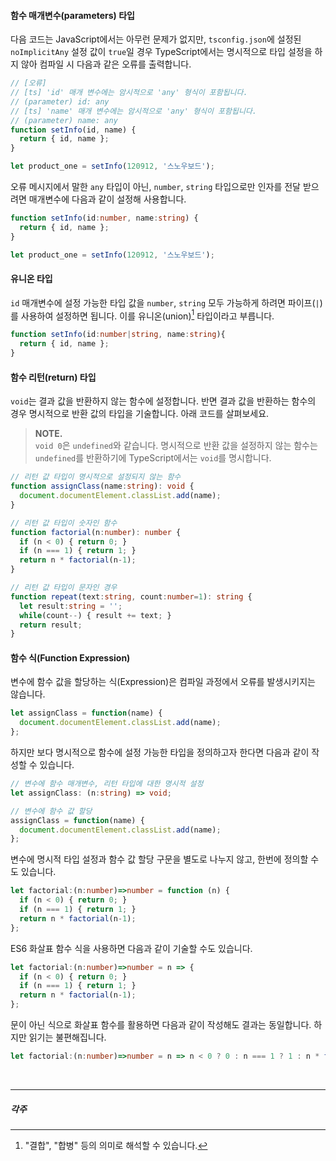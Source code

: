 #### 함수 매개변수(parameters) 타입

다음 코드는 JavaScript에서는 아무런 문제가 없지만, `tsconfig.json`에 설정된 `noImplicitAny` 설정 값이 `true`일 경우
TypeScript에서는 명시적으로 타입 설정을 하지 않아 컴파일 시 다음과 같은 오류를 출력합니다.

```ts
// [오류]
// [ts] 'id' 매개 변수에는 암시적으로 'any' 형식이 포함됩니다.
// (parameter) id: any
// [ts] 'name' 매개 변수에는 암시적으로 'any' 형식이 포함됩니다.
// (parameter) name: any
function setInfo(id, name) {
  return { id, name };
}

let product_one = setInfo(120912, '스노우보드');
```

오류 메시지에서 말한 `any` 타입이 아닌, `number`, `string` 타입으로만 인자를 전달 받으려면 매개변수에 다음과 같이 설정해 사용합니다.

```ts
function setInfo(id:number, name:string) {
  return { id, name };
}

let product_one = setInfo(120912, '스노우보드');
```

#### 유니온 타입

`id` 매개변수에 설정 가능한 타입 값을 `number`, `string` 모두 가능하게 하려면 파이프(`|`)를 사용하여 설정하면 됩니다. 이를 유니온(union)[^1] 타입이라고 부릅니다.

```ts
function setInfo(id:number|string, name:string){
  return { id, name };
}
```

#### 함수 리턴(return) 타입

`void`는 결과 값을 반환하지 않는 함수에 설정합니다. 반면 결과 값을 반환하는 함수의 경우 명시적으로 반환 값의 타입을 기술합니다. 아래 코드를 살펴보세요.

> **NOTE.**<br>
> `void 0`은 `undefined`와 같습니다. 명시적으로 반환 값을 설정하지 않는 함수는 `undefined`를 반환하기에 TypeScript에서는 `void`를 명시합니다.

```ts
// 리턴 값 타입이 명시적으로 설정되지 않는 함수
function assignClass(name:string): void {
  document.documentElement.classList.add(name);
}

// 리턴 값 타입이 숫자인 함수
function factorial(n:number): number {
  if (n < 0) { return 0; }
  if (n === 1) { return 1; }
  return n * factorial(n-1);
}

// 리턴 값 타입이 문자인 경우
function repeat(text:string, count:number=1): string {
  let result:string = '';
  while(count--) { result += text; }
  return result;
}
```

#### 함수 식(Function Expression)

변수에 함수 값을 할당하는 식(Expression)은 컴파일 과정에서 오류를 발생시키지는 않습니다.

```ts
let assignClass = function(name) {
  document.documentElement.classList.add(name);
};
```

하지만 보다 명시적으로 함수에 설정 가능한 타입을 정의하고자 한다면 다음과 같이 작성할 수 있습니다.

```ts
// 변수에 함수 매개변수, 리턴 타입에 대한 명시적 설정
let assignClass: (n:string) => void;

// 변수에 함수 값 할당
assignClass = function(name) {
  document.documentElement.classList.add(name);
};
```

변수에 명시적 타입 설정과 함수 값 할당 구문을 별도로 나누지 않고, 한번에 정의할 수도 있습니다.

```ts
let factorial:(n:number)=>number = function (n) {
  if (n < 0) { return 0; }
  if (n === 1) { return 1; }
  return n * factorial(n-1);
};
```

ES6 화살표 함수 식을 사용하면 다음과 같이 기술할 수도 있습니다.

```ts
let factorial:(n:number)=>number = n => {
  if (n < 0) { return 0; }
  if (n === 1) { return 1; }
  return n * factorial(n-1);
};
```

문이 아닌 식으로 화살표 함수를 활용하면 다음과 같이 작성해도 결과는 동일합니다. 하지만 읽기는 불편해집니다.

```ts
let factorial:(n:number)=>number = n => n < 0 ? 0 : n === 1 ? 1 : n * factorial(n-1);
```

<br>

---

##### 각주

[^1]: "결합", "합병" 등의 의미로 해석할 수 있습니다.
